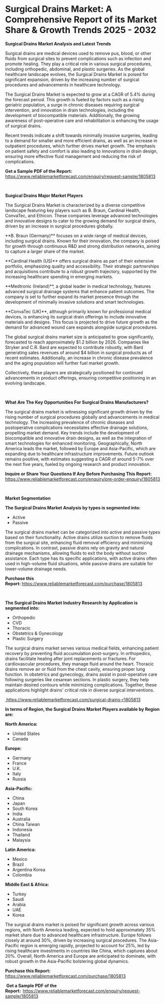 <p><h1>Surgical Drains Market: A Comprehensive Report of its Market Share & Growth Trends 2025 - 2032</h1></p><p><strong>Surgical Drains Market Analysis and Latest Trends</strong></p>
<p><p>Surgical drains are medical devices used to remove pus, blood, or other fluids from surgical sites to prevent complications such as infection and promote healing. They play a critical role in various surgical procedures, including orthopedic, abdominal, and plastic surgeries. As the global healthcare landscape evolves, the Surgical Drains Market is poised for significant expansion, driven by the increasing number of surgical procedures and advancements in healthcare technology.</p><p>The Surgical Drains Market is expected to grow at a CAGR of 5.4% during the forecast period. This growth is fueled by factors such as a rising geriatric population, a surge in chronic diseases requiring surgical intervention, and innovation in drain technologies, including the development of biocompatible materials. Additionally, the growing awareness of post-operative care and rehabilitation is enhancing the usage of surgical drains.</p><p>Recent trends indicate a shift towards minimally invasive surgeries, leading to a demand for smaller and more efficient drains, as well as an increase in outpatient procedures, which further drives market growth. The emphasis on patient safety and comfort is also leading to innovations in drain design, ensuring more effective fluid management and reducing the risk of complications.</p></p>
<p><strong>Get a Sample PDF of the Report:&nbsp;</strong> <a href="https://www.reliablemarketforecast.com/enquiry/request-sample/1805813?utm_campaign=3282&utm_medium=2&utm_source=Github&utm_content=ia&utm_term=13042025&utm_id=surgical-drains">https://www.reliablemarketforecast.com/enquiry/request-sample/1805813</a></p>
<p>&nbsp;</p>
<p><strong>Surgical Drains Major Market Players</strong></p>
<p><p>The Surgical Drains Market is characterized by a diverse competitive landscape featuring key players such as B. Braun, Cardinal Health, ConvaTec, and Ethicon. These companies leverage advanced technologies and innovative designs to cater to the growing demand for surgical drains, driven by an increase in surgical procedures globally.</p><p>**B. Braun (Germany)** focuses on a wide range of medical devices, including surgical drains. Known for their innovation, the company is poised for growth through continuous R&D and strong distribution networks, aiming to capture a larger share of the market.</p><p>**Cardinal Health (US)** offers surgical drains as part of their extensive portfolio, emphasizing quality and accessibility. Their strategic partnerships and acquisitions contribute to a robust growth trajectory, supported by the increasing healthcare spending in emerging markets.</p><p>**Medtronic (Ireland)**, a global leader in medical technology, features advanced surgical drainage systems that enhance patient outcomes. The company is set to further expand its market presence through the development of minimally invasive solutions and smart technologies.</p><p>**ConvaTec (UK)**, although primarily known for professional medical devices, is enhancing its surgical drain offerings to include innovative materials and designs. This focus is projected to drive future growth as the demand for advanced wound care expands alongside surgical procedures.</p><p>The global surgical drains market size is anticipated to grow significantly, forecasted to reach approximately $1.2 billion by 2026. Companies like Stryker and C.R. Bard are expected to contribute robustly, with Bard generating sales revenues of around $4 billion in surgical products as of recent estimates. Additionally, an increase in chronic disease prevalence and the aging population will further fuel market growth.</p><p>Collectively, these players are strategically positioned for continued advancements in product offerings, ensuring competitive positioning in an evolving landscape.</p></p>
<p>&nbsp;</p>
<p><strong>What Are The Key Opportunities For Surgical Drains Manufacturers?</strong></p>
<p><p>The surgical drains market is witnessing significant growth driven by the rising number of surgical procedures globally and advancements in medical technology. The increasing prevalence of chronic diseases and postoperative complications necessitates effective drainage solutions, propelling market demand. Key trends include the development of biocompatible and innovative drain designs, as well as the integration of smart technologies for enhanced monitoring. Geographically, North America leads the market, followed by Europe and Asia-Pacific, which are expanding due to healthcare infrastructure improvements. Future outlook remains positive, with estimates suggesting a CAGR of around 5-7% over the next five years, fueled by ongoing research and product innovation.</p></p>
<p><strong>Inquire or Share Your Questions If Any Before Purchasing This Report:</strong> <a href="https://www.reliablemarketforecast.com/enquiry/pre-order-enquiry/1805813?utm_campaign=3282&utm_medium=2&utm_source=Github&utm_content=ia&utm_term=13042025&utm_id=surgical-drains">https://www.reliablemarketforecast.com/enquiry/pre-order-enquiry/1805813</a></p>
<p>&nbsp;</p>
<p><strong>Market Segmentation</strong></p>
<p><strong>The Surgical Drains Market Analysis by types is segmented into:</strong></p>
<p><ul><li>Active</li><li>Passive</li></ul></p>
<p><p>The surgical drains market can be categorized into active and passive types based on their functionality. Active drains utilize suction to remove fluids from the surgical site, enhancing fluid removal efficiency and minimizing complications. In contrast, passive drains rely on gravity and natural drainage mechanisms, allowing fluids to exit the body without suction assistance. Each type has its specific applications, with active drains often used in high-volume fluid situations, while passive drains are suitable for lower-volume drainage needs.</p></p>
<p><strong>Purchase this Report:&nbsp;</strong><a href="https://www.reliablemarketforecast.com/purchase/1805813?utm_campaign=3282&utm_medium=2&utm_source=Github&utm_content=ia&utm_term=13042025&utm_id=surgical-drains">https://www.reliablemarketforecast.com/purchase/1805813</a></p>
<p>&nbsp;</p>
<p><strong>The Surgical Drains Market Industry Research by Application is segmented into:</strong></p>
<p><ul><li>Orthopedic</li><li>CVD</li><li>Thoracic</li><li>Obstetrics & Gynecology</li><li>Plastic Surgery</li></ul></p>
<p><p>The surgical drains market serves various medical fields, enhancing patient recovery by preventing fluid accumulation post-surgery. In orthopedics, drains facilitate healing after joint replacements or fractures. For cardiovascular procedures, they manage fluid around the heart. Thoracic drains remove air or fluid from the chest cavity, ensuring proper lung function. In obstetrics and gynecology, drains assist in post-operative care following surgeries like cesarean sections. In plastic surgery, they help maintain desired contours while minimizing complications. Together, these applications highlight drains' critical role in diverse surgical interventions.</p></p>
<p><a href="https://www.reliablemarketforecast.com/surgical-drains-r1805813?utm_campaign=3282&utm_medium=2&utm_source=Github&utm_content=ia&utm_term=13042025&utm_id=surgical-drains">&nbsp;https://www.reliablemarketforecast.com/surgical-drains-r1805813</a></p>
<p><strong>In terms of Region, the Surgical Drains Market Players available by Region are:</strong></p>
<p>
    <p> <strong> North America: </strong>
        <ul>
            <li>United States</li>
            <li>Canada</li>
        </ul>
        </p> 
    <p> <strong> Europe: </strong>
        <ul>
            <li>Germany</li>
            <li>France</li>
            <li>U.K.</li>
            <li>Italy</li>
            <li>Russia</li>
        </ul>
        </p> 
    <p> <strong> Asia-Pacific: </strong>
        <ul>
            <li>China</li>
            <li>Japan</li>
            <li>South Korea</li>
            <li>India</li>
            <li>Australia</li>
            <li>China Taiwan</li>
            <li>Indonesia</li>
            <li>Thailand</li>
            <li>Malaysia</li>
        </ul>
        </p> 
    <p> <strong> Latin America: </strong>
        <ul>
            <li>Mexico</li>
            <li>Brazil</li>
            <li>Argentina Korea</li>
            <li>Colombia</li>
        </ul>
        </p> 
    <p> <strong> Middle East & Africa: </strong>
        <ul>
            <li>Turkey</li>
            <li>Saudi</li>
            <li>Arabia</li>
            <li>UAE</li>
            <li>Korea</li>
        </ul>
    </p>
    </p>
<p><p>The surgical drains market is poised for significant growth across various regions, with North America leading, expected to hold approximately 35% market share due to advanced healthcare infrastructure. Europe follows closely at around 30%, driven by increasing surgical procedures. The Asia-Pacific region is emerging rapidly, projected to account for 25%, led by rising healthcare investments in countries like China, which captures about 20%. Overall, North America and Europe are anticipated to dominate, with robust growth in the Asia-Pacific bolstering global dynamics.</p></p>
<p><strong>Purchase this Report: </strong><a href="https://www.reliablemarketforecast.com/purchase/1805813?utm_campaign=3282&utm_medium=2&utm_source=Github&utm_content=ia&utm_term=13042025&utm_id=surgical-drains">https://www.reliablemarketforecast.com/purchase/1805813</a></p>
<p>&nbsp;<strong>Get a Sample PDF of the Report:&nbsp;&nbsp;</strong><a href="https://www.reliablemarketforecast.com/enquiry/request-sample/1805813?utm_campaign=3282&utm_medium=2&utm_source=Github&utm_content=ia&utm_term=13042025&utm_id=surgical-drains">https://www.reliablemarketforecast.com/enquiry/request-sample/1805813</a></p>
<p><strong></strong></p>
<p><p></p><p></p><p></p></p>